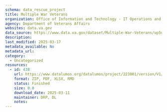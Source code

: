 ```yaml
---
schema: data_rescue_project 
title: Multiple War Veterans
organization: Office of Information and Technology - IT Operations and Services (ITOPS)
agency: Department of Veterans Affairs
websites: data.va.gov
data_source: https://www.data.va.gov/dataset/Multiple-War-Veterans/up5q-bvaz
description: 
last_modified: 2025-03-17
metadata_available: No
metadata_url: 
category:
  - Uncategorized
resources:
  - id: 438
    url: https://www.datalumos.org/datalumos/project/223001/version/V1/view
    format: ZIP, PDF, XLSX, RMD
    status: Finished
    size: 0.0
    download_date: 2025-03-11
    maintainer: DRP, DL
    notes: 
---
```

